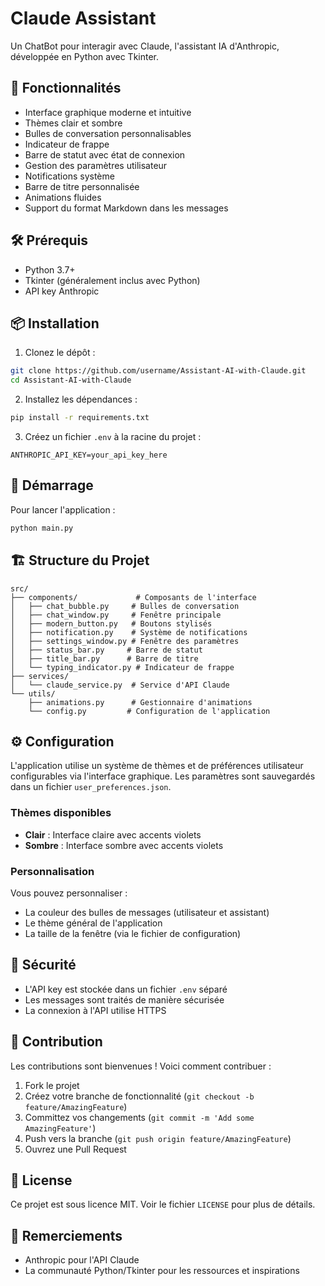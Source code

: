 # Claude Assistant

Un ChatBot pour interagir avec Claude, l'assistant IA d'Anthropic, développée en Python avec Tkinter.

## 🌟 Fonctionnalités

- Interface graphique moderne et intuitive
- Thèmes clair et sombre
- Bulles de conversation personnalisables
- Indicateur de frappe
- Barre de statut avec état de connexion
- Gestion des paramètres utilisateur
- Notifications système
- Barre de titre personnalisée
- Animations fluides
- Support du format Markdown dans les messages

## 🛠 Prérequis

- Python 3.7+
- Tkinter (généralement inclus avec Python)
- API key Anthropic

## 📦 Installation

1. Clonez le dépôt :
```bash
git clone https://github.com/username/Assistant-AI-with-Claude.git
cd Assistant-AI-with-Claude
```

2. Installez les dépendances :
```bash
pip install -r requirements.txt
```

3. Créez un fichier `.env` à la racine du projet :
```env
ANTHROPIC_API_KEY=your_api_key_here
```

## 🚀 Démarrage

Pour lancer l'application :

```bash
python main.py
```

## 🏗 Structure du Projet

```
src/
├── components/             # Composants de l'interface
│   ├── chat_bubble.py     # Bulles de conversation
│   ├── chat_window.py     # Fenêtre principale
│   ├── modern_button.py   # Boutons stylisés
│   ├── notification.py    # Système de notifications
│   ├── settings_window.py # Fenêtre des paramètres
│   ├── status_bar.py     # Barre de statut
│   ├── title_bar.py      # Barre de titre
│   └── typing_indicator.py # Indicateur de frappe
├── services/
│   └── claude_service.py  # Service d'API Claude
└── utils/
    ├── animations.py      # Gestionnaire d'animations
    └── config.py         # Configuration de l'application
```

## ⚙️ Configuration

L'application utilise un système de thèmes et de préférences utilisateur configurables via l'interface graphique. Les paramètres sont sauvegardés dans un fichier `user_preferences.json`.

### Thèmes disponibles

- **Clair** : Interface claire avec accents violets
- **Sombre** : Interface sombre avec accents violets

### Personnalisation

Vous pouvez personnaliser :
- La couleur des bulles de messages (utilisateur et assistant)
- Le thème général de l'application
- La taille de la fenêtre (via le fichier de configuration)

## 🔐 Sécurité

- L'API key est stockée dans un fichier `.env` séparé
- Les messages sont traités de manière sécurisée
- La connexion à l'API utilise HTTPS

## 🤝 Contribution

Les contributions sont bienvenues ! Voici comment contribuer :

1. Fork le projet
2. Créez votre branche de fonctionnalité (`git checkout -b feature/AmazingFeature`)
3. Committez vos changements (`git commit -m 'Add some AmazingFeature'`)
4. Push vers la branche (`git push origin feature/AmazingFeature`)
5. Ouvrez une Pull Request

## 📄 License

Ce projet est sous licence MIT. Voir le fichier `LICENSE` pour plus de détails.

## 🙏 Remerciements

- Anthropic pour l'API Claude
- La communauté Python/Tkinter pour les ressources et inspirations
